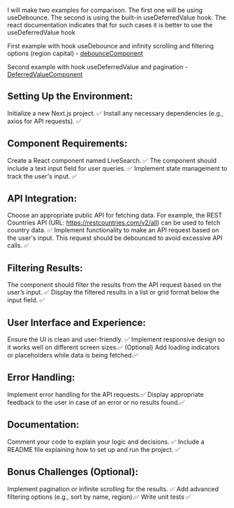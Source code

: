 I will make two examples for comparison.
The first one will be using useDebounce.
The second is using the built-in useDeferredValue hook.
The react documentation indicates that for such cases it is better to use the useDeferredValue hook

First example with hook useDebounce and infinity scrolling and filtering options (region capital) -
[debounceComponent](live-search-with-debounce.tsx)

Second example with hook useDeferredValue and pagination -
[DeferredValueComponent](live-search-with-use-deferred-value.tsx)

## Setting Up the Environment:

Initialize a new Next.js project. ✅
Install any necessary dependencies (e.g., axios for API requests). ✅

## Component Requirements:

Create a React component named LiveSearch. ✅
The component should include a text input field for user queries. ✅
Implement state management to track the user's input. ✅

## API Integration:

Choose an appropriate public API for fetching data. For example, the REST Countries API (URL: https://restcountries.com/v2/all) can be used to fetch country data. ✅
Implement functionality to make an API request based on the user's input. This request should be debounced to avoid excessive API calls. ✅

## Filtering Results:

The component should filter the results from the API request based on the user’s input. ✅
Display the filtered results in a list or grid format below the input field. ✅

## User Interface and Experience:

Ensure the UI is clean and user-friendly. ✅
Implement responsive design so it works well on different screen sizes.✅
(Optional) Add loading indicators or placeholders while data is being fetched.✅

## Error Handling:

Implement error handling for the API requests.✅
Display appropriate feedback to the user in case of an error or no results found.✅

## Documentation:

Comment your code to explain your logic and decisions. ✅
Include a README file explaining how to set up and run the project. ✅

## Bonus Challenges (Optional):

Implement pagination or infinite scrolling for the results. ✅
Add advanced filtering options (e.g., sort by name, region).✅
Write unit tests ✅
